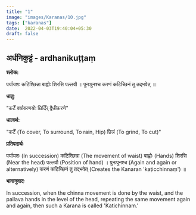 ```yaml
---
title: "1"
image: "images/Karanas/10.jpg"
tags: ["karanas"]
date:  2022-04-03T19:40:04+05:30
draft: false
---
```


## अर्धनिकुट्टं - ardhanikuṭṭaṃ

**श्लोक:**


पर्यायशः कटिश्छिन्ना बाह्वोः शिरसि पल्लवौ । पुनःपुनश्च करणं कटिच्छिनं तु तद्भवेत् ॥


**धातुः**


"कटेँ वर्षावरणयोः
छिदिँर् द्वैधीकरणे"


**धात्वर्थ:**


"कटेँ (To cover, To surround, To rain, Hip)
छिन्नं (To grind, To cut)"


**प्रतिपदार्थः**



पर्यायशः (In succession) कटिश्छिन्ना (The movement of waist) बाह्वोः (Hands) शिरसि (Near the head) पल्लवौ (Position of hand) । पुनःपुनश्च (Again and again or alternatively) करणं कटिच्छिनं तु तद्भवेत् (Creates the Kanaran 'kaṭicchinnaṃ') ॥

**भावानुवादः**


In succession, when the chinna movement is done by the waist, and the pallava hands in the level of the head, repeating the same movement again and again, then such a Karana is called 'Katichinnam.'

